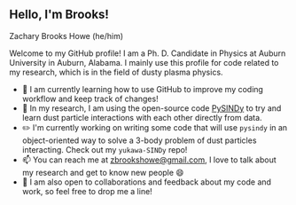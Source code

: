 ## Hello, I'm Brooks!
Zachary Brooks Howe (he/him)

Welcome to my GitHub profile! I am a Ph. D. Candidate in Physics at Auburn University in Auburn, Alabama. I mainly use this profile for code related to my research, which is in the field of dusty plasma physics.

- :book: I am currently learning how to use GitHub to improve my coding workflow and keep track of changes!
- :microscope: In my research, I am using the open-source code [PySINDy](https://github.com/dynamicslab/pysindy) to try and learn dust particle interactions with each other directly from data.
- :pencil2: I'm currently working on writing some code that will use `pysindy` in an object-oriented way to solve a 3-body problem of dust particles interacting. Check out my `yukawa-SINDy` repo!
- :mailbox: You can reach me at [zbrookshowe@gmail.com](mailto:zbrookshowe@gmail.com), I love to talk about my research and get to know new people :smile:
- :dancers: I am also open to collaborations and feedback about my code and work, so feel free to drop me a line!

<!--
**zbrookshowe/zbrookshowe** is a ✨ _special_ ✨ repository because its `README.md` (this file) appears on your GitHub profile.

Here are some ideas to get you started:

- 🔭 I’m currently working on ...
- 🌱 I’m currently learning ...
- 👯 I’m looking to collaborate on ...
- 🤔 I’m looking for help with ...
- 💬 Ask me about ...
- 📫 How to reach me: ...
- 😄 Pronouns: ...
- ⚡ Fun fact: ...
-->
